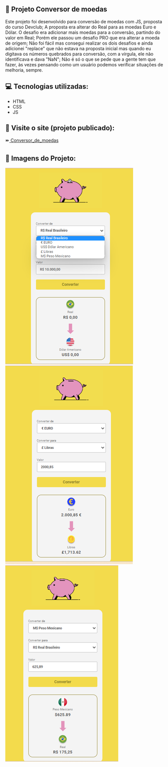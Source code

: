 ## :file_folder: Projeto Conversor de moedas

<p>Este projeto foi desenvolvido para conversão de moedas com JS, proposta do curso Devclub;
  A proposta era alterar do Real para as moedas Euro e Dólar. 
  O desafio era adicionar mais moedas para a conversão, partindo do valor em Real; Porém ele passou um desafio PRO que era alterar a moeda de origem;
  Não foi fácil mas consegui realizar os dois desafios e ainda adicionei "replace" que não estava na proposta inicial mas quando eu digitava os números quebrados para conversão, com a vírgula, ele não identificava e dava "NaN";
  Não é só o que se pede que a gente tem que fazer, às vezes pensando como um usuário podemos verificar situações de melhoria, sempre.
  
## :computer: Tecnologias utilizadas:

- HTML
- CSS
- JS

## :rocket: Visite o site (projeto publicado):
:fast_forward:<a href="https://conversor-de-moedas-flavia-ramos.netlify.app/"> Conversor_de_moedas</a>


## :flower_playing_cards: Imagens do Projeto:

<img src="https://github.com/FlaviaRamosdaSilva/Conversor-de-moeda/blob/master/assets/imagem-do-site.png?raw=true">

<img src="https://github.com/FlaviaRamosdaSilva/Conversor-de-moeda/blob/master/assets/imagem-do-site2.png?raw=true">

<img src="https://github.com/FlaviaRamosdaSilva/Conversor-de-moeda/blob/master/assets/imagem-do-site3.png?raw=true">
